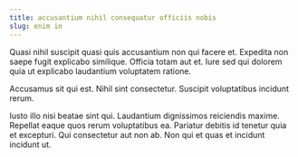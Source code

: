 ```yaml
---
title: accusantium nihil consequatur officiis nobis
slug: enim in
---
```


Quasi nihil suscipit quasi quis accusantium non qui facere et. Expedita non saepe fugit explicabo similique. Officia totam aut et. Iure sed qui dolorem quia ut explicabo laudantium voluptatem ratione.

Accusamus sit qui est. Nihil sint consectetur. Suscipit voluptatibus incidunt rerum.

Iusto illo nisi beatae sint qui. Laudantium dignissimos reiciendis maxime. Repellat eaque quos rerum voluptatibus ea. Pariatur debitis id tenetur quia et excepturi. Qui consectetur aut non ab. Non qui et quas et incidunt incidunt ut.
